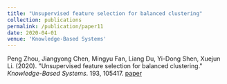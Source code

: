 ```yaml
---
title: "Unsupervised feature selection for balanced clustering"
collection: publications
permalink: /publication/paper11
date: 2020-04-01
venue: 'Knowledge-Based Systems'
---
```

Peng Zhou, Jiangyong Chen, Mingyu Fan, Liang Du, Yi-Dong Shen, Xuejun Li. (2020). &quot;Unsupervised feature selection for balanced clustering.&quot; <i>Knowledge-Based Systems</i>. 193, 105417. [paper](http://Doctor-Nobody.github.io/papers/kbs2020.pdf)